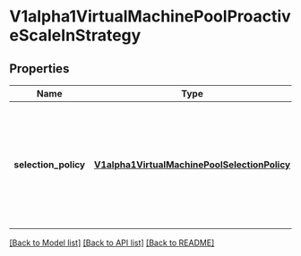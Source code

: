 # V1alpha1VirtualMachinePoolProactiveScaleInStrategy

## Properties
Name | Type | Description | Notes
------------ | ------------- | ------------- | -------------
**selection_policy** | [**V1alpha1VirtualMachinePoolSelectionPolicy**](V1alpha1VirtualMachinePoolSelectionPolicy.md) | SelectionPolicy defines the priority in which VM instances are selected for proactive scale-in Defaults to \&quot;Random\&quot; base policy when no SelectionPolicy is configured | [optional] 

[[Back to Model list]](../README.md#documentation-for-models) [[Back to API list]](../README.md#documentation-for-api-endpoints) [[Back to README]](../README.md)


